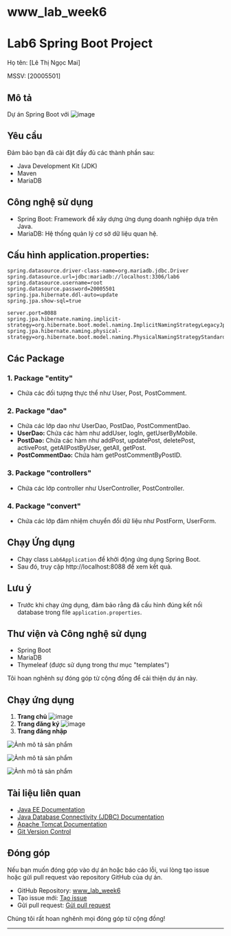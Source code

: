 # www_lab_week6
# Lab6 Spring Boot Project
Họ tên: [Lê Thị Ngọc Mai]

MSSV: [20005501]
## Mô tả

Dự án Spring Boot với
![image](https://github.com/ngocmai1522k2/www_lab_week6/assets/144517477/dfa85dea-c09e-4018-bd48-cbeb62d68881)


## Yêu cầu

Đảm bảo bạn đã cài đặt đầy đủ các thành phần sau:
- Java Development Kit (JDK)
- Maven
- MariaDB

## Công nghệ sử dụng

- Spring Boot: Framework để xây dựng ứng dụng doanh nghiệp dựa trên Java.
- MariaDB: Hệ thống quản lý cơ sở dữ liệu quan hệ.
## Cấu hình application.properties:

```properties
spring.datasource.driver-class-name=org.mariadb.jdbc.Driver
spring.datasource.url=jdbc:mariadb://localhost:3306/lab6
spring.datasource.username=root
spring.datasource.password=20005501
spring.jpa.hibernate.ddl-auto=update
spring.jpa.show-sql=true

server.port=8088
spring.jpa.hibernate.naming.implicit-strategy=org.hibernate.boot.model.naming.ImplicitNamingStrategyLegacyJpaImpl
spring.jpa.hibernate.naming.physical-strategy=org.hibernate.boot.model.naming.PhysicalNamingStrategyStandardImpl
```
## Các Package

### 1. Package "entity"
   - Chứa các đối tượng thực thể như User, Post, PostComment.

### 2. Package "dao"
   - Chứa các lớp dao như UserDao, PostDao, PostCommentDao.
   - **UserDao:** Chứa các hàm như addUser, logIn, getUserByMobile.
   - **PostDao:** Chứa các hàm như addPost, updatePost, deletePost, activePost, getAllPostByUser, getAll, getPost.
   - **PostCommentDao:** Chứa hàm getPostCommentByPostID.

### 3. Package "controllers"
   - Chứa các lớp controller như UserController, PostController.

### 4. Package "convert"
   - Chứa các lớp đảm nhiệm chuyển đổi dữ liệu như PostForm, UserForm.




## Chạy Ứng dụng

- Chạy class `Lab6Application` để khởi động ứng dụng Spring Boot. 
- Sau đó, truy cập http://localhost:8088 để xem kết quả.

## Lưu ý

- Trước khi chạy ứng dụng, đảm bảo rằng đã cấu hình đúng kết nối database trong file `application.properties`.

## Thư viện và Công nghệ sử dụng

- Spring Boot
- MariaDB
- Thymeleaf (được sử dụng trong thư mục "templates")

Tôi hoan nghênh sự đóng góp từ cộng đồng để cải thiện dự án này.

## Chạy ứng dụng
1. **Trang chủ**
![image](https://github.com/ngocmai1522k2/www_lab_week6/assets/144517477/1c4bc16e-4cbc-4a31-beae-b1a4afe25aaf)
2. **Trang đăng ký**
![image](https://github.com/ngocmai1522k2/www_lab_week6/assets/144517477/47c5c2ef-2bb3-43fa-957b-fe494783f6ee)
3. **Trang đăng nhập**

![Ảnh mô tả sản phẩm](https://i.imgur.com/wtzOXPc.png)

![Ảnh mô tả sản phẩm](https://i.imgur.com/m7vLMM8.png)

![Ảnh mô tả sản phẩm](https://i.imgur.com/NBFWYc0.png)




## Tài liệu liên quan

- [Java EE Documentation](https://javaee.github.io/javaee-spec/)
- [Java Database Connectivity (JDBC) Documentation](https://docs.oracle.com/en/java/javase/16/docs/api/java.sql/java/sql/package-summary.html)
- [Apache Tomcat Documentation](https://tomcat.apache.org/tomcat-9.0-doc/index.html)
- [Git Version Control](https://git-scm.com/book/en/v2)


## Đóng góp

Nếu bạn muốn đóng góp vào dự án hoặc báo cáo lỗi, vui lòng tạo issue hoặc gửi pull request vào repository GitHub của dự án.

- GitHub Repository: [www_lab_week6](https://github.com/ngocmai1522k2/www_lab_week6)
- Tạo issue mới: [Tạo issue](https://github.com/ngocmai1522k2/www_lab_week6/issues/new)
- Gửi pull request: [Gửi pull request](https://github.com/ngocmai1522k2/www_lab_week6/compare)

Chúng tôi rất hoan nghênh mọi đóng góp từ cộng đồng!

---

